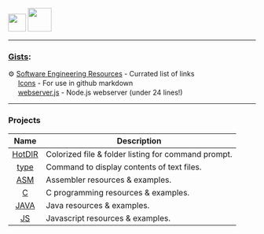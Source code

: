 [<img src="https://www.youtube.com/s/desktop/12d6b690/img/favicon_32x32.png" width="36" />](https://www.youtube.com/user/TheMadman420)
[<img src="https://cdn.sstatic.net/Sites/stackoverflow/company/img/logos/so/so-icon.png" width="48" />](https://stackoverflow.com/users/5039027/veganaize)

---

### [Gists](https://gist.github.com/veganaize):
⚙️
[Software Engineering Resources](https://gist.github.com/veganaize/02d87f13240a6a7debfb9a79f07fc2fb) - Currated list of links  
<img src="https://user-images.githubusercontent.com/7102064/162019518-1a3569e6-abaf-45bc-a78b-fa8e604a6e11.png" width="16px" />
[Icons](https://gist.github.com/veganaize/f9b7eb5556048727930a175e56fe571e) - For use in github markdown  
<img src="https://user-images.githubusercontent.com/7102064/162017713-c282a2cb-b550-4c9b-86d9-fe0e724d1c9c.png" width="16px" />
[webserver.js](https://gist.github.com/veganaize/fc3b9aa393ca688a284c54caf43a3fc3) - Node.js webserver (under 24 lines!)  

---

### Projects
Name                                          | Description
:--------------------------------------------:|---------------------------------------------------
[HotDIR](https://github.com/veganaize/HotDIR) | Colorized file & folder listing for command prompt.
[type](https://github.com/veganaize/type)     | Command to display contents of text files.
[ASM](https://github.com/veganaize/ASM)       | Assembler resources & examples.
[C](https://github.com/veganaize/C)           | C programming resources & examples.
[JAVA](https://github.com/veganaize/JAVA)     | Java resources & examples.
[JS](https://github.com/veganaize/JS)         | Javascript resources & examples.

<!--
### Hi there 👋
**veganaize/veganaize** is a ✨ _special_ ✨ repository because its `README.md` (this file) appears on your GitHub profile.

Here are some ideas to get you started:

- 🔭 I’m currently working on ...
- 🌱 I’m currently learning ...
- 😄 I’m looking to collaborate on ...
- 🤔 I’m looking for help with ...
- 💬 Ask me about ...
- 📫 How to reach me: ...
- ⚡ Fun fact: ...
-->
